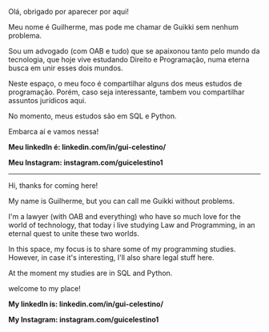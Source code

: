 Olá, obrigado por aparecer por aqui!

Meu nome é Guilherme, mas pode me chamar de Guikki sem nenhum problema.

Sou um advogado (com OAB e tudo) que se apaixonou tanto pelo mundo da tecnologia, que hoje vive estudando Direito e Programação, numa eterna busca em unir esses dois mundos.

Neste espaço, o meu foco é compartilhar alguns dos meus estudos de programação. Porém, caso seja interessante, tambem vou compartilhar assuntos jurídicos aqui.

No momento, meus estudos são em SQL e Python.

Embarca aí e vamos nessa!

**Meu linkedIn é: linkedin.com/in/gui-celestino/**

**Meu Instagram: instagram.com/guicelestino1**


--------------------------------------------------------------------------------

Hi, thanks for coming here!

My name is Guilherme, but you can call me Guikki without problems.

I'm a lawyer (with OAB and everything) who have so much love for the world of technology, that today i live studying Law and Programming, in an eternal quest to unite these two worlds.

In this space, my focus is to share some of my programming studies. However, in case it's interesting, I'll also share legal stuff here.

At the moment my studies are in SQL and Python.

welcome to my place!

**My linkedIn is: linkedin.com/in/gui-celestino/**

**My Instagram: instagram.com/guicelestino1**

